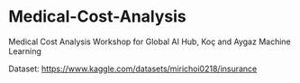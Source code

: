 # Medical-Cost-Analysis
Medical Cost Analysis Workshop for Global AI Hub, Koç and Aygaz Machine Learning

Dataset: https://www.kaggle.com/datasets/mirichoi0218/insurance

